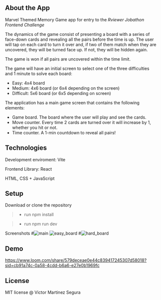## About the App
Marvel Themed Memory Game app for entry to the *Rviewer Jobathon Frontend Challenge*

The dynamics of the game consist of presenting a board with a series of face-down cards and revealing all the pairs before the time is up. The user will tap on each card to turn it over and, if two of them match when they are uncovered, they will be turned face up. If not, they will be hidden again.

The game is won if all pairs are uncovered within the time limit.

The game will have an initial screen to select one of the three difficulties and 1 minute to solve each board:

- Easy: 4x4 board
- Medium: 4x6 board (or 6x4 depending on the screen)
- Difficult: 5x6 board (or 6x5 depending on screen)

The application has a main game screen that contains the following elements:

- Game board. The board where the user will play and see the cards.
- Move counter. Every time 2 cards are turned over it will increase by 1, whether you hit or not.
- Time counter. A 1-min countdown to reveal all pairs!


## Technologies

Development enviroment: Vite

Frontend Library: React

HTML, CSS + JavaScript

## Setup

Download or clone the repository

> - run npm install

> - run npm run dev

Screenshots
#![main](https://github.com/Vmart1989/memory-game/assets/87582590/c63f470f-fecb-4403-9370-c46ddadcad24)
![easy_board](https://github.com/Vmart1989/memory-game/assets/87582590/88f4a6c4-0ed6-4f20-80b6-fe0c41647551)
#![hard_board](https://github.com/Vmart1989/memory-game/assets/87582590/456491fa-b174-43e6-ad71-a76501350417)

## Demo
https://www.loom.com/share/579deceae0e44c839417245307d58018?sid=cb91a74c-0a58-4cdd-b6a6-e27e0b1969fc

## License
MIT license @ Victor Martinez Segura
